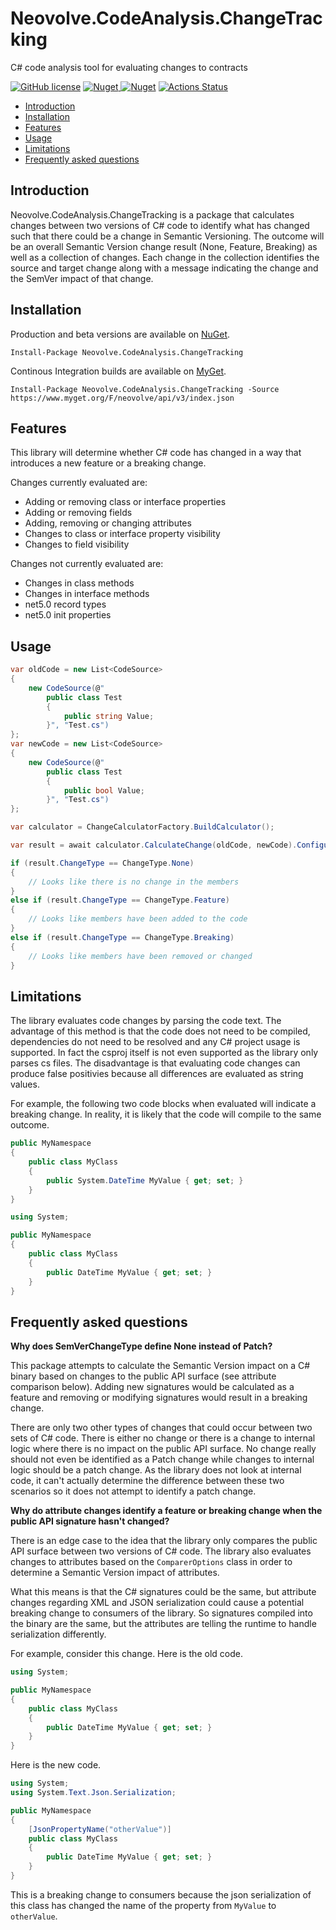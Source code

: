 # Neovolve.CodeAnalysis.ChangeTracking
C# code analysis tool for evaluating changes to contracts

[![GitHub license](https://img.shields.io/badge/License-MIT-blue.svg)](https://github.com/roryprimrose/Neovolve.CodeAnalysis.ChangeTracking/blob/master/LICENSE)&nbsp;[![Nuget](https://img.shields.io/nuget/v/Neovolve.CodeAnalysis.ChangeTracking.svg)&nbsp;![Nuget](https://img.shields.io/nuget/dt/Neovolve.CodeAnalysis.ChangeTracking.svg)](https://www.nuget.org/packages/Neovolve.CodeAnalysis.ChangeTracking)&nbsp;[![Actions Status](https://github.com/roryprimrose/Neovolve.CodeAnalysis.ChangeTracking/workflows/CI/badge.svg)](https://github.com/roryprimrose/Neovolve.CodeAnalysis.ChangeTracking/actions)

- [Introduction](#introduction)
- [Installation](#installation)
- [Features](#features)
- [Usage](#usage)
- [Limitations](#limitations)
- [Frequently asked questions](#frequently-asked-questions)

## Introduction

Neovolve.CodeAnalysis.ChangeTracking is a package that calculates changes between two versions of C# code to identify what has changed such that there could be a change in Semantic Versioning. The outcome will be an overall Semantic Version change result (None, Feature, Breaking) as well as a collection of changes. Each change in the collection identifies the source and target change along with a message indicating the change and the SemVer impact of that change.

## Installation

Production and beta versions are available on [NuGet](https://www.nuget.org/packages/Neovolve.CodeAnalysis.ChangeTracking/).

```
Install-Package Neovolve.CodeAnalysis.ChangeTracking
```

Continous Integration builds are available on [MyGet](https://www.myget.org/feed/neovolve/package/nuget/Neovolve.CodeAnalysis.ChangeTracking).

```
Install-Package Neovolve.CodeAnalysis.ChangeTracking -Source https://www.myget.org/F/neovolve/api/v3/index.json
```

## Features

This library will determine whether C# code has changed in a way that introduces a new feature or a breaking change. 

Changes currently evaluated are:
- Adding or removing class or interface properties
- Adding or removing fields
- Adding, removing or changing attributes
- Changes to class or interface property visibility
- Changes to field visibility

Changes not currently evaluated are:
- Changes in class methods
- Changes in interface methods
- net5.0 record types
- net5.0 init properties

## Usage
```csharp
var oldCode = new List<CodeSource>
{
    new CodeSource(@"
        public class Test
        {
            public string Value;
        }", "Test.cs")
};
var newCode = new List<CodeSource>
{
    new CodeSource(@"
        public class Test
        {
            public bool Value;
        }", "Test.cs")
};

var calculator = ChangeCalculatorFactory.BuildCalculator();

var result = await calculator.CalculateChange(oldCode, newCode).ConfigureAwait(false);

if (result.ChangeType == ChangeType.None) 
{
    // Looks like there is no change in the members
}
else if (result.ChangeType == ChangeType.Feature)
{
    // Looks like members have been added to the code
}
else if (result.ChangeType == ChangeType.Breaking)
{
    // Looks like members have been removed or changed
}
```

## Limitations
The library evaluates code changes by parsing the code text. The advantage of this method is that the code does not need to be compiled, dependencies do not need to be resolved and any C# project usage is supported. In fact the csproj itself is not even supported as the library only parses cs files. The disadvantage is that evaluating code changes can produce false positivies because all differences are evaluated as string values. 

For example, the following two code blocks when evaluated will indicate a breaking change. In reality, it is likely that the code will compile to the same outcome.

```csharp
public MyNamespace
{
    public class MyClass
    {
        public System.DateTime MyValue { get; set; }
    }
}
```

```csharp
using System;

public MyNamespace
{
    public class MyClass
    {
        public DateTime MyValue { get; set; }
    }
}
```

## Frequently asked questions

**Why does SemVerChangeType define None instead of Patch?**

This package attempts to calculate the Semantic Version impact on a C# binary based on changes to the public API surface (see attribute comparison below). Adding new signatures would be calculated as a feature and removing or modifying signatures would result in a breaking change. 

There are only two other types of changes that could occur between two sets of C# code. There is either no change or there is a change to internal logic where there is no impact on the public API surface. No change really should not even be identified as a Patch change while changes to internal logic should be a patch change. As the library does not look at internal code, it can't actually determine the difference between these two scenarios so it does not attempt to identify a patch change.

**Why do attribute changes identify a feature or breaking change when the public API signature hasn't changed?**

There is an edge case to the idea that the library only compares the public API surface between two versions of C# code. The library also evaluates changes to attributes based on the `ComparerOptions` class in order to determine a Semantic Version impact of attributes. 

What this means is that the C# signatures could be the same, but attribute changes regarding XML and JSON serialization could cause a potential breaking change to consumers of the library. So signatures compiled into the binary are the same, but the attributes are telling the runtime to handle serialization differently.

For example, consider this change. Here is the old code.

```csharp
using System;

public MyNamespace
{
    public class MyClass
    {
        public DateTime MyValue { get; set; }
    }
}
```

Here is the new code.

```csharp
using System;
using System.Text.Json.Serialization;

public MyNamespace
{
    [JsonPropertyName("otherValue")]
    public class MyClass
    {
        public DateTime MyValue { get; set; }
    }
}
```

This is a breaking change to consumers because the json serialization of this class has changed the name of the property from `MyValue` to `otherValue`.